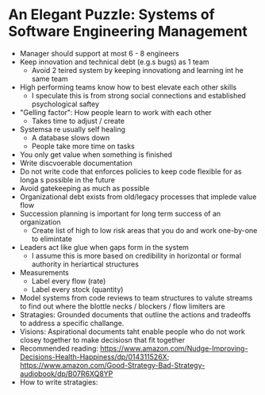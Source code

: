 # An Elegant Puzzle: Systems of Software Engineering Management

* Manager should support at most 6 - 8 engineers
* Keep innovation and technical debt (e.g.s bugs) as 1 team
  * Avoid 2 teired system by keeping innovationg and learning int he same team
* High performing teams know how to best elevate each other skills
  * I speculate this is from strong social connections and established psychological saftey
* "Gelling factor": How people learn to work with each other
  * Takes time to adjust / create
* Systemsa re usually self healing
  * A database slows down
  * People take more time on tasks
* You only get value when something is finished
* Write discvoerable documentation
* Do not write code that enforces policies to keep code flexible for as longa s possible in the future
* Avoid gatekeeping as much as possible
* Organizational debt exists from old/legacy processes that implede value flow
* Succession planning is important for long term success of an organization
  * Create list of high to low risk areas that you do and work one-by-one to elimintate
* Leaders act like glue when gaps form in the system
  * I assume this is more based on credibility in horizontal or formal authority in heriartical structures
* Measurements
  * Label every flow (rate)
  * Label every stock (quantity)
* Model systems from code reviews to team structures to valute streams to find out where the blottle necks / blockers / flow limiters are
* Stratagies: Grounded documents that outline the actions and tradeoffs to address a specific challange.
* Visions: Aspirational documents taht enable people who do not work closey together to make decisiosn that fit together
* Recommended reading: <https://www.amazon.com/Nudge-Improving-Decisions-Health-Happiness/dp/014311526X>; <https://www.amazon.com/Good-Strategy-Bad-Strategy-audiobook/dp/B07R6XQ8YP>
* How to write stratagies:
